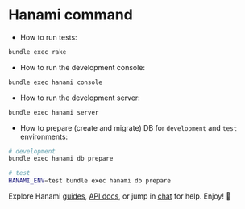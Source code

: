 # Hanami command

* How to run tests:

```bash
bundle exec rake
```

* How to run the development console:

```bash
bundle exec hanami console
```

* How to run the development server:

```bash
bundle exec hanami server
```

* How to prepare (create and migrate) DB for `development` and `test` environments:

```bash
# development
bundle exec hanami db prepare

# test
HANAMI_ENV=test bundle exec hanami db prepare
```

Explore Hanami [guides](https://guides.hanamirb.org/), [API docs](http://docs.hanamirb.org/1.3.3/), or jump in [chat](http://chat.hanamirb.org) for help. Enjoy! 🌸
